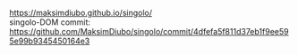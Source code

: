 https://maksimdiubo.github.io/singolo/  
singolo-DOM commit: https://github.com/MaksimDiubo/singolo/commit/4dfefa5f811d37eb1f9ee595e99b9345450164e3
